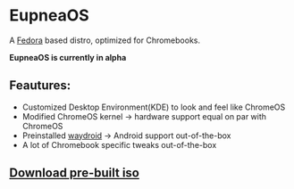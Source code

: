 # EupneaOS
A [Fedora](https://getfedora.org) based distro, optimized for Chromebooks.  

**EupneaOS is currently in alpha**

## Feautures:
* Customized Desktop Environment(KDE) to look and feel like ChromeOS
* Modified ChromeOS kernel -> hardware support equal on par with ChromeOS
* Preinstalled [waydroid](https://waydro.id/) -> Android support out-of-the-box
* A lot of Chromebook specific tweaks out-of-the-box

## [Download pre-built iso](https://github.com/eupnea-linux/eupnea-os/releases/latest)

